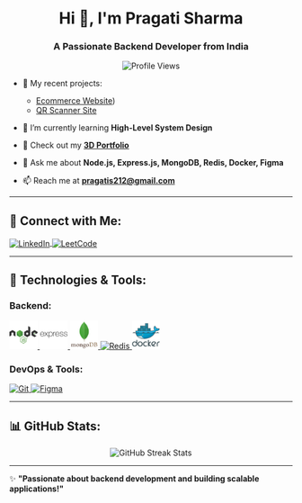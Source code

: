 <h1 align="center">Hi 👋, I'm Pragati Sharma</h1>
<h3 align="center">A Passionate Backend Developer from India</h3>

<p align="center">
  <img src="https://komarev.com/ghpvc/?username=pragatisharma21&label=Profile%20views&color=0e75b6&style=flat" alt="Profile Views" />
</p>

- 🔭 My recent projects:  
  - [Ecommerce Website](https://the-script-squad-fe.vercel.app))  
  - [QR Scanner Site](https://nutriscan-frontend.vercel.app/)  

- 🌱 I’m currently learning **High-Level System Design**  
- 👯 Check out my **[3D Portfolio](https://pragati-sharma.vercel.app/)**  
- 💬 Ask me about **Node.js, Express.js, MongoDB, Redis, Docker, Figma**  
- 📫 Reach me at **pragatis212@gmail.com**  

---

## 🔗 Connect with Me:

<p align="left">
  <a href="https://www.linkedin.com/in/pragati-sharma-45b8a3214" target="blank">
    <img align="center" src="https://raw.githubusercontent.com/rahuldkjain/github-profile-readme-generator/master/src/images/icons/Social/linked-in-alt.svg" alt="LinkedIn" height="30" width="40" />
  </a>
  <a href="https://leetcode.com/pragatisharma21/" target="blank">
    <img align="center" src="https://raw.githubusercontent.com/rahuldkjain/github-profile-readme-generator/master/src/images/icons/Social/leet-code.svg" alt="LeetCode" height="30" width="40" />
  </a>
</p>

---

## 🚀 Technologies & Tools:

### Backend:
<p align="left">
  <a href="https://nodejs.org" target="_blank">
    <img src="https://raw.githubusercontent.com/devicons/devicon/master/icons/nodejs/nodejs-original-wordmark.svg" alt="Node.js" width="50" height="50"/>
  </a>
  <a href="https://expressjs.com" target="_blank">
    <img src="https://raw.githubusercontent.com/devicons/devicon/master/icons/express/express-original-wordmark.svg" alt="Express.js" width="50" height="50"/>
  </a>
  <a href="https://www.mongodb.com/" target="_blank">
    <img src="https://raw.githubusercontent.com/devicons/devicon/master/icons/mongodb/mongodb-original-wordmark.svg" alt="MongoDB" width="50" height="50"/>
  </a>
  <a href="https://redis.io/" target="_blank">
    <img src="https://cdn.worldvectorlogo.com/logos/redis.svg" alt="Redis" width="50" height="50"/>
  </a>
  <a href="https://www.docker.com/" target="_blank">
    <img src="https://raw.githubusercontent.com/devicons/devicon/master/icons/docker/docker-original-wordmark.svg" alt="Docker" width="50" height="50"/>
  </a>
</p>

### DevOps & Tools:
<p align="left">
  <a href="https://git-scm.com/" target="_blank">
    <img src="https://www.vectorlogo.zone/logos/git-scm/git-scm-icon.svg" alt="Git" width="50" height="50"/>
  </a>
  <a href="https://www.figma.com/" target="_blank">
    <img src="https://www.vectorlogo.zone/logos/figma/figma-icon.svg" alt="Figma" width="50" height="50"/>
  </a>
</p>

---

## 📊 GitHub Stats:
<p align="center">
  <img src="https://github-readme-streak-stats.herokuapp.com/?user=pragatisharma21&theme=dark" alt="GitHub Streak Stats"/>
</p>

---

✨ **"Passionate about backend development and building scalable applications!"**
